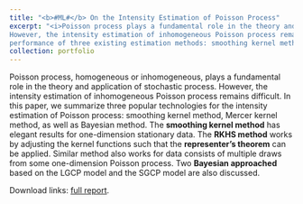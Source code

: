 ```yaml
---
title: "<b>#ML#</b> On the Intensity Estimation of Poisson Process"
excerpt: "<i>Poisson process plays a fundamental role in the theory and application of stochastic process. 
However, the intensity estimation of inhomogeneous Poisson process remains difficult. In this project, we compare the 
performance of three existing estimation methods: smoothing kernel method, Mercer kernel method, and Bayesian method.</i><br/><br/><img src='/images/projects_10702_eq.png'>"
collection: portfolio
---
```


Poisson process, homogeneous or inhomogeneous, plays a fundamental role in the theory and application of stochastic process. 
However, the intensity estimation of inhomogeneous Poisson process remains difficult. 
In this paper, we summarize three popular technologies for the intensity estimation of Poisson process: 
smoothing kernel method, Mercer kernel method, as well as Bayesian method.
The **smoothing kernel method** has elegant results for one-dimension stationary data. The **RKHS method** works 
by adjusting the kernel functions such that the **representer’s theorem** can be applied. Similar 
method also works for data consists of multiple draws from some one-dimension Poisson process. 
Two **Bayesian approached** based on the LGCP model and the SGCP model are also discussed.

Download links: [full report](https://ycruan.github.io/files/10702_final_report.pdf).